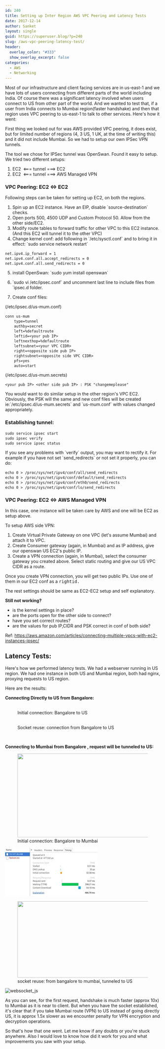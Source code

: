 ```yaml
---
id: 240
title: Setting up Inter Region AWS VPC Peering and Latency Tests
date: 2017-12-14
author: Sanket
layout: single
guid: https://superuser.blog/?p=240
slug: /aws-vpc-peering-latency-test/
header:
  overlay_color: "#333"
  show_overlay_excerpt: false
categories:
  - AWS
  - Networking
---
```


Most of our infrastructure and client facing services are in us-east-1 and we have lots of users connecting from different parts of the world including India. Of course there was a significant latency involved when users connect to US from other part of the world. And we wanted to test that, if a user from India connects to Mumbai region(faster handshake) and then that region uses VPC peering to us-east-1 to talk to other services. Here's how it went:


First thing we looked out for was AWS provided VPC peering, it does exist, but for limited number of regions (4, 3 US, 1 UK, at the time of writing this) and it did not include Mumbai. So we had to setup our own IPSec VPN tunnels.

The tool we chose for IPSec tunnel was OpenSwan. Found it easy to setup. We tried two different setups:

  1. EC2  <=== tunnel ===> EC2
  2. EC2  <=== tunnel ===> AWS Managed VPN

### VPC Peering: EC2 <=> EC2

Following steps can be taken for setting up EC2, on both the regions.

<li style="list-style-type: none;">
  <ol>
    <li>
      Spin up an EC2 instance. Have an EIP, disable `source-destination` checks.
    </li>
    <li>
      Open ports 500, 4500 UDP and Custom Protocol 50. Allow from the other side/EC2.
    </li>
    <li>
      Modify route tables to forward traffic for other VPC to this EC2 instance. (And this EC2 will tunnel it to the other VPC)
    </li>
    <li>
      Change kernel conf: add following in `/etc/sysctl.conf` and to bring it in effect: `sudo service network restart`
    </li>
  </ol>
</li>

```
net.ipv4.ip_forward = 1
net.ipv4.conf.all.accept_redirects = 0
net.ipv4.conf.all.send_redirects = 0
```

5. install OpenSwan: \`sudo yum install openswan\`

6. \`sudo vi /etc/ipsec.conf\` and uncomment last line to include files from \`ipsec.d folder.

7. Create conf files:

(/etc/ipsec.d/us-mum.conf)
```
conn us-mum
	type=tunnel
	authby=secret
	left=%defaultroute
	leftid=<your pub IP>
	leftnexthop=%defaultroute
	leftsubnet=<your VPC CIDR>
	right=<opposite side pub IP>
	rightsubnet=<opposite side VPC CIDR>
	pfs=yes
	auto=start
```

(/etc/ipsec.d/us-mum.secrets)
```
<your pub IP> <other side pub IP> : PSK "changemeplease"
```

You would want to do similar setup in the other region's VPC EC2. Obviously, the PSK will the same and new conf files will be created ie:\`/etc/ipsec.d/us-mum.secrets\` and \`us-mum.conf\` with values changed appropriately.

### Establishing tunnel:

```shell
sudo service ipsec start
sudo ipsec verify
sudo service ipsec status
```

If you see any problems with \`verify\` output, you may want to rectify it. For example if you have not set \`send_redirects\` or not set it properly, you can do:

```
echo 0 > /proc/sys/net/ipv4/conf/all/send_redirects
echo 0 > /proc/sys/net/ipv4/conf/default/send_redirects
echo 0 > /proc/sys/net/ipv4/conf/eth0/send_redirects
echo 0 > /proc/sys/net/ipv4/conf/lo/send_redirects
```

### VPC Peering: EC2 <=> AWS Managed VPN

In this case, one instance will be taken care by AWS and one will be EC2 as setup above.

To setup AWS side VPN:

<ol class="remarkup-list">
  <li class="remarkup-list-item">
    Create Virtual Private Gateway on one VPC (let's assume Mumbai) and attach it to VPC.
  </li>
  <li class="remarkup-list-item">
    Create Consumer gateway (again, in Mumbai) and as IP address, give our openswan US EC2's public IP.
  </li>
  <li class="remarkup-list-item">
    Create a VPN connection (again, in Mumbai), select the consumer gateway you created above. Select static routing and give our US VPC CIDR as a route.
  </li>
</ol>

Once you create VPN connection, you will get two public IPs. Use one of them in our EC2 conf as a <tt class="remarkup-monospaced">rightid. </tt>

The rest settings should be same as EC2-EC2 setup and self explanatory.

**Still not working?**

<ul class="remarkup-list">
  <li class="remarkup-list-item">
    is the kernel settings in place?
  </li>
  <li class="remarkup-list-item">
    are the ports open for the other side to connect?
  </li>
  <li class="remarkup-list-item">
    have you set correct routes?
  </li>
  <li class="remarkup-list-item">
    are the values for pub IP,CIDR and PSK correct in conf of both side?
  </li>
</ul>

Ref: <a href="https://aws.amazon.com/articles/connecting-multiple-vpcs-with-ec2-instances-ipsec/" target="_blank" rel="noopener">https://aws.amazon.com/articles/connecting-multiple-vpcs-with-ec2-instances-ipsec/</a>

## Latency Tests:

Here's how we performed latency tests. We had a webserver running in US region. We had one instance in both US and Mumbai region, both had nginx, proxying requests to US region.

Here are the results:

**Connecting Directly to US from Bangalore:**

<figure>
  <img src="{{ site.url }}{{ site.baseurl }}/wp-content/uploads/2017/12/us_initial.jpg" alt="">
  <figcaption>Initial connection: Bangalore to US</figcaption>
</figure> 

<figure>
  <img src="{{ site.url }}{{ site.baseurl }}/wp-content/uploads/2017/12/us_repeat.jpg" alt="">
  <figcaption>Socket reuse: connection from Bangalore to US</figcaption>
</figure> 
&nbsp;


**Connecting to Mumbai from Bangalore , request will be tunneled to US:**

<figure>
<img src="//superuser.blog" alt="" width="521" height="271" srcset="https://superuser.blog/wp-content/uploads/2017/12/mum_initial.jpg 521w, https://superuser.blog 300w" sizes="(max-width: 521px) 100vw, 521px" />
<figcaption >Initial connection: Bangalore to Mumbai</figcaption>
</figure> 

![websocket_js](/wp-content/uploads/2017/12/mum_initial-300x156.jpg)


<figure>
<img class="wp-image-245 size-full" src="//superuser.blog/wp-content/uploads/2017/12/mum_repeat.jpg" alt="" width="520" height="247" srcset="https://superuser.blog/wp-content/uploads/2017/12/mum_repeat.jpg 520w, https://superuser.blogg 300w" sizes="(max-width: 520px) 100vw, 520px" />
<figcaption >socket reuse: from bangalore to mumbai, tunneled to US</figcaption>
</figure> 

![websocket_js](/wp-content/uploads/2017/12/mum_repeat-300x143.jp)


As you can see, for the first request, handshake is much faster (approx 10x) to Mumbai as it is near to client. But when you have the socket established, it's clear that if you take Mumbai route (VPN) to US instead of going directly US, it is approx 1.5x slower as we encounter penalty for VPN encryption and decryption operations.

So that's how that one went. Let me know if any doubts or you're stuck anywhere. Also I would love to know how did it work for you and what improvements you saw with your setup.
